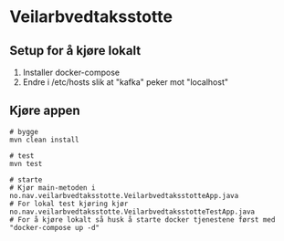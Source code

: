 # Veilarbvedtaksstotte

## Setup for å kjøre lokalt
1. Installer docker-compose
2. Endre i /etc/hosts slik at "kafka" peker mot "localhost"

## Kjøre appen
```console
# bygge
mvn clean install 

# test
mvn test

# starte
# Kjør main-metoden i no.nav.veilarbvedtaksstotte.VeilarbvedtaksstotteApp.java
# For lokal test kjøring kjør no.nav.veilarbvedtaksstotte.VeilarbvedtaksstotteTestApp.java
# For å kjøre lokalt så husk å starte docker tjenestene først med "docker-compose up -d"
```
